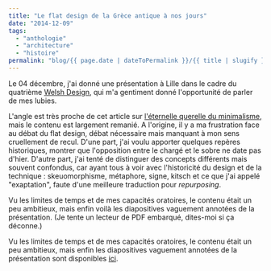 ```yaml
---
title: "Le flat design de la Grèce antique à nos jours"
date: "2014-12-09"
tags:
  - "anthologie"
  - "architecture"
  - "histoire"
permalink: "blog/{{ page.date | dateToPermalink }}/{{ title | slugify }}/"
---
```


Le 04 décembre, j'ai donné une présentation à Lille dans le cadre du quatrième [Welsh Design](http://www.meetup.com/WelshDesign/), qui m'a gentiment donné l'opportunité de parler de mes lubies.

L'angle est très proche de cet article sur [l'éternelle querelle du minimalisme](http://toutcequibouge.net/2013/02/l-ternelle-querelle-du-minimalisme/), mais le contenu est largement remanié. A l'origine, il y a ma frustration face au débat du flat design, débat nécessaire mais manquant à mon sens cruellement de recul. D'une part, j'ai voulu apporter quelques repères historiques, montrer que l'opposition entre le chargé et le sobre ne date pas d'hier. D'autre part, j'ai tenté de distinguer des concepts différents mais souvent confondus, car ayant tous à voir avec l'historicité du design et de la technique : skeuomorphisme, métaphore, signe, kitsch et ce que j'ai appelé "exaptation", faute d'une meilleure traduction pour _repurposing_.

Vu les limites de temps et de mes capacités oratoires, le contenu était un peu ambitieux, mais enfin voilà les diapositives vaguement annotées de la présentation. (Je tente un lecteur de PDF embarqué, dites-moi si ça déconne.)

Vu les limites de temps et de mes capacités oratoires, le contenu était un peu ambitieux, mais enfin les diapositives vaguement annotées de la présentation sont disponibles [ici](http://toutcequibouge.net/toutcequibouge/wp-content/uploads/2014/12/Flat.pdf).
